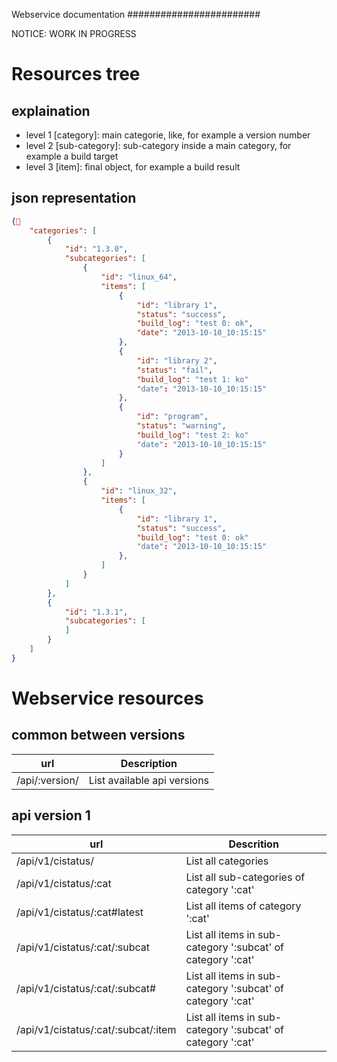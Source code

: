 Webservice documentation
########################

NOTICE: WORK IN PROGRESS

Resources tree
==============

explaination
------------

* level 1 [category]: main categorie, like, for example a version number
* level 2 [sub-category]: sub-category inside a main category, for example a build target
* level 3 [item]: final object, for example a build result

json representation
-------------------

```json
{
    "categories": [
        {
            "id": "1.3.0",
            "subcategories": [
                {
                    "id": "linux_64",
                    "items": [
                        {
                            "id": "library 1",
                            "status": "success",
                            "build_log": "test 0: ok",
                            "date": "2013-10-10_10:15:15"
                        },
                        {
                            "id": "library 2",
                            "status": "fail",
                            "build_log": "test 1: ko"
                            "date": "2013-10-10_10:15:15"
                        },
                        {
                            "id": "program",
                            "status": "warning",
                            "build_log": "test 2: ko"
                            "date": "2013-10-10_10:15:15"
                        }
                    ]
                },
                {
                    "id": "linux_32",
                    "items": [
                        {
                            "id": "library 1",
                            "status": "success",
                            "build_log": "test 0: ok"
                            "date": "2013-10-10_10:15:15"
                        },
                    ]
                }
            ]
        },
        {
            "id": "1.3.1",
            "subcategories": [
            ]
        }
    ]
}
```

Webservice resources
====================

common between versions
-----------------------



|      url       |         Description         |
|----------------|-----------------------------|
| /api/:version/ | List available api versions |


api version 1
-------------


| url                                          | Descrition |
|----------------------------------------------|-|
| /api/v1/cistatus/                            | List all categories |
| /api/v1/cistatus/:cat                        | List all sub-categories of category ':cat' |
| /api/v1/cistatus/:cat#latest                 | List all items of category ':cat' |
| /api/v1/cistatus/:cat/:subcat                | List all items in sub-category ':subcat' of category ':cat' |
| /api/v1/cistatus/:cat/:subcat#          | List all items in sub-category ':subcat' of category ':cat' |
| /api/v1/cistatus/:cat/:subcat/:item          | List all items in sub-category ':subcat' of category ':cat' |



